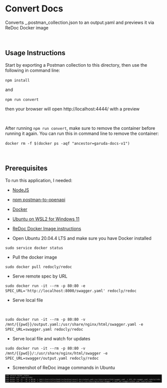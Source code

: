 # Convert Docs
Converts _.postman_collection.json to an output.yaml and previews it via ReDoc Docker image

<br>

## Usage Instructions

Start by exporting a Postman collection to this directory, then use the following in command line:

`
npm install 
` 

and

`
npm run convert
`

then your browser will open http://localhost:4444/ with a preview 

<br>

After running  `npm run convert`, make sure to remove the container before running it again. You can run this in command line to remove the container: 

`
 docker rm -f $(docker ps -aqf "ancestor=garuda-docs-v1")
`

<br>


## Prerequisites

To run this application, I needed:

* [NodeJS](https://nodejs.org/en/download/)

* [npm postman-to-openapi](https://www.npmjs.com/package/postman-to-openapi)

* [Docker](https://docs.docker.com/desktop/install/windows-install/)

* [Ubuntu on WSL2 for Windows 11](https://ubuntu.com/tutorials/install-ubuntu-on-wsl2-on-windows-11-with-gui-support#1-overview)

* [ReDoc Docker Image instructions](https://hub.docker.com/r/redocly/redoc/)


* Open Ubuntu 20.04.4 LTS and make sure you have Docker installed
````
sudo service docker status
````

* Pull the docker image
```
sudo docker pull redocly/redoc
```

* Serve remote spec by URL
```
sudo docker run -it --rm -p 80:80 -e SPEC_URL='http://localhost:8000/swagger.yaml' redocly/redoc
```

* Serve local file
<br>

```
sudo docker run -it --rm -p 80:80 -v /mnt/{{pwd}}/output.yaml:/usr/share/nginx/html/swagger.yaml -e SPEC_URL=swagger.yaml redocly/redoc
```


* Serve local file and watch for updates
```
sudo docker run -it --rm -p 80:80 -v /mnt/{{pwd}}/:/usr/share/nginx/html/swagger -e SPEC_URL=swagger/output.yaml redocly/redoc
```

* Screenshot of ReDoc image commands in Ubuntu 

<img src="Images\ReDoc-Docker-Image-screenshots.png" title="Screenshot of Ubuntu terminal with ReDoc Docker Image commands">



 
  

 



 




